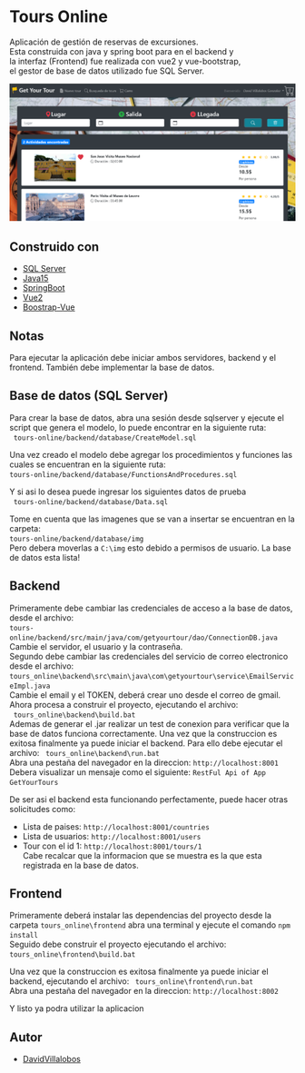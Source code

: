 # Tours Online  
 
Aplicación de gestión de reservas de excursiones.    
Esta construida con java y spring boot para en el backend y   
la interfaz (Frontend) fue realizada con vue2 y vue-bootstrap,   
el gestor de base de datos utilizado fue SQL Server.   

<img src="demo/Index.png" width="900">  

## Construido con
*	[SQL Server](https://www.microsoft.com/es-es/sql-server/sql-server-downloads)
*	[Java15](https://www.oracle.com/java/technologies/javase/jdk15-archive-downloads.html)
*	[SpringBoot](https://spring.io/projects/spring-boot)
*	[Vue2](https://vuejs.org/)
*	[Boostrap-Vue](https://bootstrap-vue.org/docs)

## Notas
Para ejecutar la aplicación debe iniciar ambos servidores, backend y el frontend. También debe implementar la base de datos.

## Base de datos (SQL Server)

Para crear la base de datos, abra una sesión desde sqlserver y ejecute el script que genera el modelo, lo puede encontrar en la siguiente ruta:   
` tours-online/backend/database/CreateModel.sql` 

Una vez creado el modelo debe agregar los procedimientos y funciones las cuales se encuentran en la siguiente ruta:  
` tours-online/backend/database/FunctionsAndProcedures.sql `

Y si asi lo desea puede ingresar los siguientes datos de prueba   
` tours-online/backend/database/Data.sql`

Tome en cuenta que las imagenes que se van a insertar se encuentran en la carpeta:  
 ` tours-online/backend/database/img `    
Pero debera moverlas a `C:\img` esto debido a permisos de usuario.
La base de datos esta lista!

## Backend
Primeramente debe cambiar las credenciales de acceso a la base de datos, desde el archivo:  
`tours-online/backend/src/main/java/com/getyourtour/dao/ConnectionDB.java`  
Cambie el servidor, el usuario y la contraseña.     
Segundo debe cambiar las credenciales del servicio de correo electronico desde el archivo:  
`tours_online\backend\src\main\java\com\getyourtour\service\EmailServiceImpl.java`  
Cambie el email y el TOKEN, deberá crear uno desde el correo de gmail.  
Ahora procesa a construir el proyecto, ejecutando el archivo:   
` tours_online\backend\build.bat`  
Ademas de generar el .jar realizar un test de conexion para verificar que la base de datos funciona correctamente.
Una vez que la construccion es exitosa finalmente ya puede iniciar el backend.
Para ello debe ejecutar el archivo:  ` tours_online\backend\run.bat`    
Abra una pestaña del navegador en la direccion: `http://localhost:8001 `    
Debera visualizar un mensaje como el siguiente: ` RestFul Api of App GetYourTours `    

De ser asi el backend esta funcionando perfectamente, puede hacer otras solicitudes como:  

*	Lista de paises: `http://localhost:8001/countries `  
*	Lista de usuarios: `http://localhost:8001/users `  
*	Tour con el id 1: `http://localhost:8001/tours/1 `    
Cabe recalcar que la informacion que se muestra es la que esta registrada en la base de datos.  

## Frontend

Primeramente deberá instalar las dependencias del proyecto desde la carpeta   ` tours_online\frontend `  abra una terminal y ejecute el comando    ` npm install `   
Seguido debe construir el proyecto ejecutando el archivo: ` tours_online\frontend\build.bat `  

Una vez que la construccion es exitosa finalmente ya puede iniciar el backend, ejecutando el archivo: ` tours_online\frontend\run.bat`  
Abra una pestaña del navegador en la direccion: `http://localhost:8002 ` 

Y listo ya podra utilizar la aplicacion

## Autor
*   [DavidVillalobos](https://github.com/DavidVillalobos)

